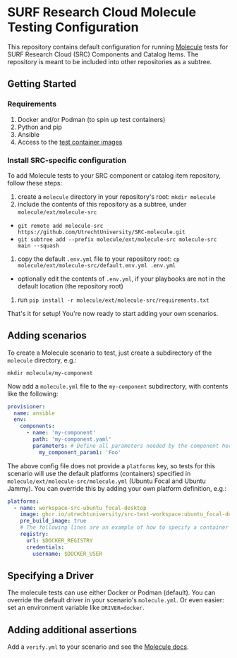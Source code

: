 # SURF Research Cloud Molecule Testing Configuration

This repository contains default configuration for running [Molecule](https://ansible.readthedocs.io/projects/molecule/) tests for SURF Research Cloud (SRC) Components and Catalog Items. The repository is meant to be included into other repositories as a subtree.

## Getting Started

### Requirements

1. Docker and/or Podman (to spin up test containers)
1. Python and pip
1. Ansible
1. Access to the [test container images](https://github.com/UtrechtUniversity/SRC-test-workspace)

### Install SRC-specific configuration

To add Molecule tests to your SRC component or catalog item repository, follow these steps:

1. create a `molecule` directory in your repository's root: `mkdir molecule`
1. include the contents of this repository as a subtree, under `molecule/ext/molecule-src`
  * `git remote add molecule-src https://github.com/UtrechtUniversity/SRC-molecule.git`
  * `git subtree add --prefix molecule/ext/molecule-src molecule-src main --squash`
1. copy the default `.env.yml` file to your repository root: `cp molecule/ext/molecule-src/default.env.yml .env.yml`
  * optionally edit the contents of `.env.yml`, if your playbooks are not in the default location (the repository root)
1. run `pip install -r molecule/ext/molecule-src/requirements.txt`

That's it for setup! You're now ready to start adding your own scenarios.

## Adding scenarios

To create a Molecule scenario to test, just create a subdirectory of the `molecule` directory, e.g.:

`mkdir molecule/my-component`

Now add a `molecule.yml` file to the `my-component` subdirectory, with contents like the following:

```yaml
provisioner:
  name: ansible
  env:
    components:
      - name: 'my-component'
        path: 'my-component.yaml'
        parameters: # Define all parameters needed by the component here
          my_component_param1: 'Foo'
```

The above config file does not provide a `platforms` key, so tests for this scenario will use the default platforms (containers) specified in `molecule/ext/molecule-src/molecule.yml` (Ubuntu Focal and Ubuntu Jammy). You can override this by adding your own platform definition, e.g.:

```yaml
platforms:
  - name: workspace-src-ubuntu_focal-desktop
    image: ghcr.io/utrechtuniversity/src-test-workspace:ubuntu_focal-desktop
    pre_build_image: true
    # The following lines are an example of how to specify a container registry to pull the image from, if it is not already available locally.
    registry:
      url: $DOCKER_REGISTRY
      credentials:
        username: $DOCKER_USER
```

## Specifying a Driver

The molecule tests can use either Docker or Podman (default). You can override the default driver in your scenario's `molecule.yml`. Or even easier: set an environment variable like `DRIVER=docker`.

## Adding additional assertions

Add a `verify.yml` to your scenario and see the [Molecule docs](https://ansible.readthedocs.io/projects/molecule/configuration/#verifier).
